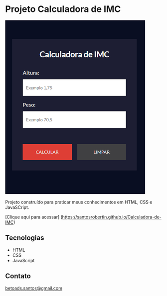# Projeto Calculadora de IMC

![Preview](./.github/PreviewCalcIMC.png)

Projeto construído para praticar meus conhecimentos em HTML, CSS e JavaSCript.

[Clique aqui para acessar] (https://santosrobertin.github.io/Calculadora-de-IMC)

## Tecnologias

- HTML
- CSS
- JavaScript

## Contato

betoads.santos@gmail.com
